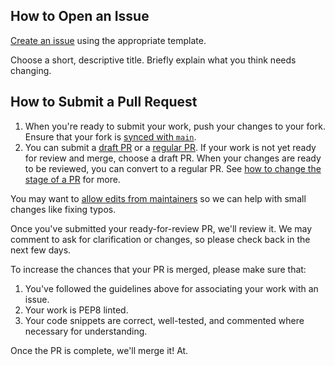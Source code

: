 ## How to Open an Issue

[Create an issue](https://github.com/gtechatfg/gtech-atfg-discord-bot/issues/new/choose) using the appropriate template.

Choose a short, descriptive title. Briefly explain what you think needs changing.

## How to Submit a Pull Request

1. When you're ready to submit your work, push your changes to your fork. Ensure that your fork is [synced with `main`](https://help.github.com/en/github/collaborating-with-issues-and-pull-requests/syncing-a-fork).
5. You can submit a [draft PR](https://help.github.com/en/github/collaborating-with-issues-and-pull-requests/about-pull-requests#draft-pull-requests) or a [regular PR](https://help.github.com/en/github/collaborating-with-issues-and-pull-requests/creating-a-pull-request-from-a-fork). If your work is not yet ready for review and merge, choose a draft PR. When your changes are ready to be reviewed, you can convert to a regular PR. See [how to change the stage of a PR](https://help.github.com/en/github/collaborating-with-issues-and-pull-requests/changing-the-stage-of-a-pull-request) for more.

You may want to [allow edits from maintainers](https://help.github.com/en/github/collaborating-with-issues-and-pull-requests/allowing-changes-to-a-pull-request-branch-created-from-a-fork) so we can help with small changes like fixing typos.

Once you've submitted your ready-for-review PR, we'll review it. We may comment to ask for clarification or changes, so please check back in the next few days.

To increase the chances that your PR is merged, please make sure that:

1. You've followed the guidelines above for associating your work with an issue.
2. Your work is PEP8 linted.
4. Your code snippets are correct, well-tested, and commented where necessary for understanding.

Once the PR is complete, we'll merge it! At.
